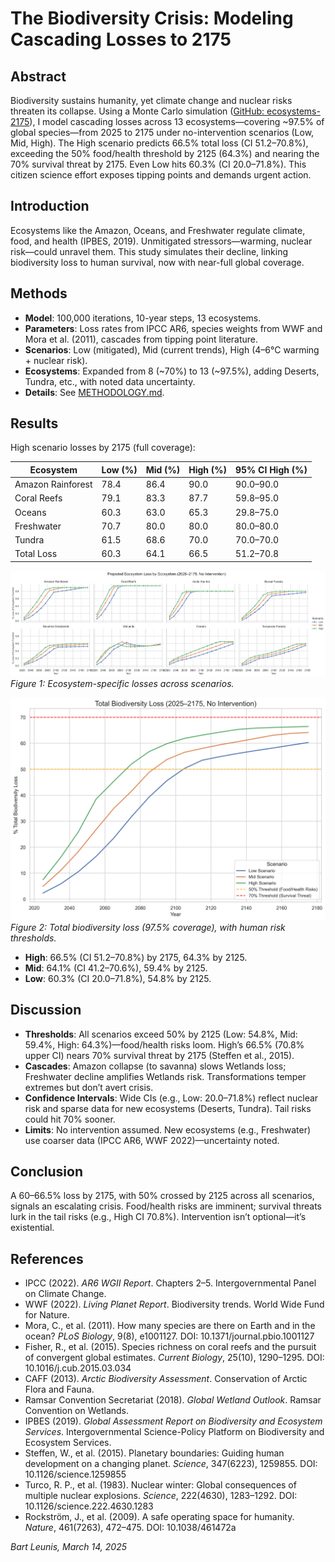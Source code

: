 # The Biodiversity Crisis: Modeling Cascading Losses to 2175

## Abstract
Biodiversity sustains humanity, yet climate change and nuclear risks threaten its collapse. Using a Monte Carlo simulation ([GitHub: ecosystems-2175](https://github.com/BartLeunis/ecosystems-2175)), I model cascading losses across 13 ecosystems—covering ~97.5% of global species—from 2025 to 2175 under no-intervention scenarios (Low, Mid, High). The High scenario predicts 66.5% total loss (CI 51.2–70.8%), exceeding the 50% food/health threshold by 2125 (64.3%) and nearing the 70% survival threat by 2175. Even Low hits 60.3% (CI 20.0–71.8%). This citizen science effort exposes tipping points and demands urgent action.

## Introduction
Ecosystems like the Amazon, Oceans, and Freshwater regulate climate, food, and health (IPBES, 2019). Unmitigated stressors—warming, nuclear risk—could unravel them. This study simulates their decline, linking biodiversity loss to human survival, now with near-full global coverage.

## Methods
- **Model**: 100,000 iterations, 10-year steps, 13 ecosystems.
- **Parameters**: Loss rates from IPCC AR6, species weights from WWF and Mora et al. (2011), cascades from tipping point literature.
- **Scenarios**: Low (mitigated), Mid (current trends), High (4–6°C warming + nuclear risk).
- **Ecosystems**: Expanded from 8 (~70%) to 13 (~97.5%), adding Deserts, Tundra, etc., with noted data uncertainty.
- **Details**: See [METHODOLOGY.md](https://github.com/BartLeunis/ecosystems-2175/blob/main/METHODOLOGY.md).

## Results
High scenario losses by 2175 (full coverage):

| Ecosystem           | Low (%) | Mid (%) | High (%) | 95% CI High (%) |
|---------------------|---------|---------|----------|-----------------|
| Amazon Rainforest   | 78.4    | 86.4    | 90.0     | 90.0–90.0       |
| Coral Reefs         | 79.1    | 83.3    | 87.7     | 59.8–95.0       |
| Oceans              | 60.3    | 63.0    | 65.3     | 29.8–75.0       |
| Freshwater          | 70.7    | 80.0    | 80.0     | 80.0–80.0       |
| Tundra              | 61.5    | 68.6    | 70.0     | 70.0–70.0       |
| Total Loss          | 60.3    | 64.1    | 66.5     | 51.2–70.8       |

![Ecosystem Losses](https://github.com/BartLeunis/ecosystems-2175/raw/main/figures/ecosystem_loss_by_ecosystem.png)
*Figure 1: Ecosystem-specific losses across scenarios.*

![Total Loss](https://github.com/BartLeunis/ecosystems-2175/raw/main/figures/total_biodiversity_loss.png)
*Figure 2: Total biodiversity loss (97.5% coverage), with human risk thresholds.*

- **High**: 66.5% (CI 51.2–70.8%) by 2175, 64.3% by 2125.
- **Mid**: 64.1% (CI 41.2–70.6%), 59.4% by 2125.
- **Low**: 60.3% (CI 20.0–71.8%), 54.8% by 2125.

## Discussion
- **Thresholds**: All scenarios exceed 50% by 2125 (Low: 54.8%, Mid: 59.4%, High: 64.3%)—food/health risks loom. High’s 66.5% (70.8% upper CI) nears 70% survival threat by 2175 (Steffen et al., 2015).
- **Cascades**: Amazon collapse (to savanna) slows Wetlands loss; Freshwater decline amplifies Wetlands risk. Transformations temper extremes but don’t avert crisis.
- **Confidence Intervals**: Wide CIs (e.g., Low: 20.0–71.8%) reflect nuclear risk and sparse data for new ecosystems (Deserts, Tundra). Tail risks could hit 70% sooner.
- **Limits**: No intervention assumed. New ecosystems (e.g., Freshwater) use coarser data (IPCC AR6, WWF 2022)—uncertainty noted.

## Conclusion
A 60–66.5% loss by 2175, with 50% crossed by 2125 across all scenarios, signals an escalating crisis. Food/health risks are imminent; survival threats lurk in the tail risks (e.g., High CI 70.8%). Intervention isn’t optional—it’s existential.

## References
- IPCC (2022). *AR6 WGII Report*. Chapters 2–5. Intergovernmental Panel on Climate Change.
- WWF (2022). *Living Planet Report*. Biodiversity trends. World Wide Fund for Nature.
- Mora, C., et al. (2011). How many species are there on Earth and in the ocean? *PLoS Biology*, 9(8), e1001127. DOI: 10.1371/journal.pbio.1001127
- Fisher, R., et al. (2015). Species richness on coral reefs and the pursuit of convergent global estimates. *Current Biology*, 25(10), 1290–1295. DOI: 10.1016/j.cub.2015.03.034
- CAFF (2013). *Arctic Biodiversity Assessment*. Conservation of Arctic Flora and Fauna.
- Ramsar Convention Secretariat (2018). *Global Wetland Outlook*. Ramsar Convention on Wetlands.
- IPBES (2019). *Global Assessment Report on Biodiversity and Ecosystem Services*. Intergovernmental Science-Policy Platform on Biodiversity and Ecosystem Services.
- Steffen, W., et al. (2015). Planetary boundaries: Guiding human development on a changing planet. *Science*, 347(6223), 1259855. DOI: 10.1126/science.1259855
- Turco, R. P., et al. (1983). Nuclear winter: Global consequences of multiple nuclear explosions. *Science*, 222(4630), 1283–1292. DOI: 10.1126/science.222.4630.1283
- Rockström, J., et al. (2009). A safe operating space for humanity. *Nature*, 461(7263), 472–475. DOI: 10.1038/461472a

*Bart Leunis, March 14, 2025*